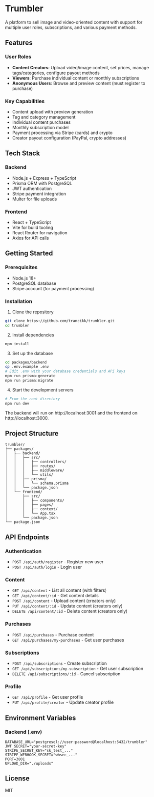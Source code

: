 # Trumbler

A platform to sell image and video-oriented content with support for multiple user roles, subscriptions, and various payment methods.

## Features

### User Roles
- **Content Creators**: Upload video/image content, set prices, manage tags/categories, configure payout methods
- **Viewers**: Purchase individual content or monthly subscriptions
- **Anonymous Users**: Browse and preview content (must register to purchase)

### Key Capabilities
- Content upload with preview generation
- Tag and category management
- Individual content purchases
- Monthly subscription model
- Payment processing via Stripe (cards) and crypto
- Creator payout configuration (PayPal, crypto addresses)

## Tech Stack

### Backend
- Node.js + Express + TypeScript
- Prisma ORM with PostgreSQL
- JWT authentication
- Stripe payment integration
- Multer for file uploads

### Frontend
- React + TypeScript
- Vite for build tooling
- React Router for navigation
- Axios for API calls

## Getting Started

### Prerequisites
- Node.js 18+
- PostgreSQL database
- Stripe account (for payment processing)

### Installation

1. Clone the repository
```bash
git clone https://github.com/trancikk/trumbler.git
cd trumbler
```

2. Install dependencies
```bash
npm install
```

3. Set up the database
```bash
cd packages/backend
cp .env.example .env
# Edit .env with your database credentials and API keys
npm run prisma:generate
npm run prisma:migrate
```

4. Start the development servers
```bash
# From the root directory
npm run dev
```

The backend will run on http://localhost:3001 and the frontend on http://localhost:3000.

## Project Structure

```
trumbler/
├── packages/
│   ├── backend/
│   │   ├── src/
│   │   │   ├── controllers/
│   │   │   ├── routes/
│   │   │   ├── middleware/
│   │   │   └── utils/
│   │   ├── prisma/
│   │   │   └── schema.prisma
│   │   └── package.json
│   └── frontend/
│       ├── src/
│       │   ├── components/
│       │   ├── pages/
│       │   ├── context/
│       │   └── App.tsx
│       └── package.json
└── package.json
```

## API Endpoints

### Authentication
- `POST /api/auth/register` - Register new user
- `POST /api/auth/login` - Login user

### Content
- `GET /api/content` - List all content (with filters)
- `GET /api/content/:id` - Get content details
- `POST /api/content` - Upload content (creators only)
- `PUT /api/content/:id` - Update content (creators only)
- `DELETE /api/content/:id` - Delete content (creators only)

### Purchases
- `POST /api/purchases` - Purchase content
- `GET /api/purchases/my-purchases` - Get user purchases

### Subscriptions
- `POST /api/subscriptions` - Create subscription
- `GET /api/subscriptions/my-subscription` - Get user subscription
- `DELETE /api/subscriptions/:id` - Cancel subscription

### Profile
- `GET /api/profile` - Get user profile
- `PUT /api/profile/creator` - Update creator profile

## Environment Variables

### Backend (.env)
```
DATABASE_URL="postgresql://user:password@localhost:5432/trumbler"
JWT_SECRET="your-secret-key"
STRIPE_SECRET_KEY="sk_test_..."
STRIPE_WEBHOOK_SECRET="whsec_..."
PORT=3001
UPLOAD_DIR="./uploads"
```

## License

MIT